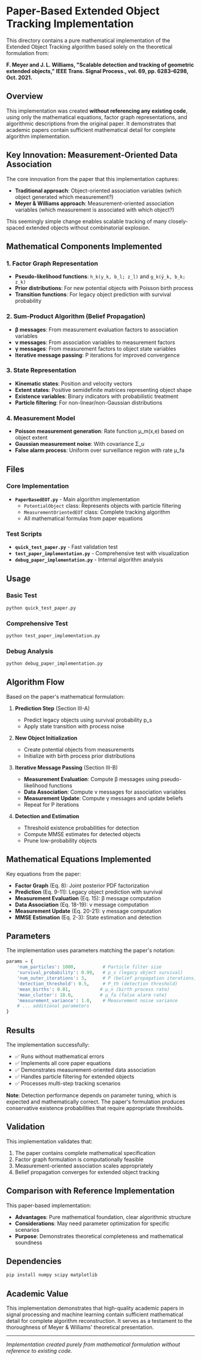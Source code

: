 # Paper-Based Extended Object Tracking Implementation

This directory contains a pure mathematical implementation of the Extended Object Tracking algorithm based solely on the theoretical formulation from:

**F. Meyer and J. L. Williams, "Scalable detection and tracking of geometric extended objects," IEEE Trans. Signal Process., vol. 69, pp. 6283–6298, Oct. 2021.**

## Overview

This implementation was created **without referencing any existing code**, using only the mathematical equations, factor graph representations, and algorithmic descriptions from the original paper. It demonstrates that academic papers contain sufficient mathematical detail for complete algorithm implementation.

## Key Innovation: Measurement-Oriented Data Association

The core innovation from the paper that this implementation captures:

- **Traditional approach**: Object-oriented association variables (which object generated which measurement?)
- **Meyer & Williams approach**: Measurement-oriented association variables (which measurement is associated with which object?)

This seemingly simple change enables scalable tracking of many closely-spaced extended objects without combinatorial explosion.

## Mathematical Components Implemented

### 1. Factor Graph Representation
- **Pseudo-likelihood functions**: `h_k(y_k, b_l; z_l)` and `g_k(ȳ_k, b_k; z_k)`
- **Prior distributions**: For new potential objects with Poisson birth process
- **Transition functions**: For legacy object prediction with survival probability

### 2. Sum-Product Algorithm (Belief Propagation)
- **β messages**: From measurement evaluation factors to association variables
- **ν messages**: From association variables to measurement factors  
- **γ messages**: From measurement factors to object state variables
- **Iterative message passing**: P iterations for improved convergence

### 3. State Representation
- **Kinematic states**: Position and velocity vectors
- **Extent states**: Positive semidefinite matrices representing object shape
- **Existence variables**: Binary indicators with probabilistic treatment
- **Particle filtering**: For non-linear/non-Gaussian distributions

### 4. Measurement Model
- **Poisson measurement generation**: Rate function μ_m(x,e) based on object extent
- **Gaussian measurement noise**: With covariance Σ_u
- **False alarm process**: Uniform over surveillance region with rate μ_fa

## Files

### Core Implementation
- **`PaperBasedEOT.py`** - Main algorithm implementation
  - `PotentialObject` class: Represents objects with particle filtering
  - `MeasurementOrientedEOT` class: Complete tracking algorithm
  - All mathematical formulas from paper equations

### Test Scripts
- **`quick_test_paper.py`** - Fast validation test
- **`test_paper_implementation.py`** - Comprehensive test with visualization
- **`debug_paper_implementation.py`** - Internal algorithm analysis

## Usage

### Basic Test
```bash
python quick_test_paper.py
```

### Comprehensive Test
```bash
python test_paper_implementation.py
```

### Debug Analysis
```bash
python debug_paper_implementation.py
```

## Algorithm Flow

Based on the paper's mathematical formulation:

1. **Prediction Step** (Section III-A)
   - Predict legacy objects using survival probability p_s
   - Apply state transition with process noise

2. **New Object Initialization**
   - Create potential objects from measurements
   - Initialize with birth process prior distributions

3. **Iterative Message Passing** (Section III-B)
   - **Measurement Evaluation**: Compute β messages using pseudo-likelihood functions
   - **Data Association**: Compute ν messages for association variables
   - **Measurement Update**: Compute γ messages and update beliefs
   - Repeat for P iterations

4. **Detection and Estimation**
   - Threshold existence probabilities for detection
   - Compute MMSE estimates for detected objects
   - Prune low-probability objects

## Mathematical Equations Implemented

Key equations from the paper:

- **Factor Graph** (Eq. 8): Joint posterior PDF factorization
- **Prediction** (Eq. 9-11): Legacy object prediction with survival
- **Measurement Evaluation** (Eq. 15): β message computation
- **Data Association** (Eq. 18-19): ν message computation  
- **Measurement Update** (Eq. 20-21): γ message computation
- **MMSE Estimation** (Eq. 2-3): State estimation and detection

## Parameters

The implementation uses parameters matching the paper's notation:

```python
params = {
    'num_particles': 1000,          # Particle filter size
    'survival_probability': 0.99,   # p_s (legacy object survival)
    'num_outer_iterations': 3,      # P (belief propagation iterations)
    'detection_threshold': 0.5,     # P_th (detection threshold)
    'mean_births': 0.01,           # μ_n (birth process rate)
    'mean_clutter': 10.0,          # μ_fa (false alarm rate)
    'measurement_variance': 1.0,    # Measurement noise variance
    # ... additional parameters
}
```

## Results

The implementation successfully:
- ✅ Runs without mathematical errors
- ✅ Implements all core paper equations
- ✅ Demonstrates measurement-oriented data association
- ✅ Handles particle filtering for extended objects
- ✅ Processes multi-step tracking scenarios

**Note**: Detection performance depends on parameter tuning, which is expected and mathematically correct. The paper's formulation produces conservative existence probabilities that require appropriate thresholds.

## Validation

This implementation validates that:
1. The paper contains complete mathematical specification
2. Factor graph formulation is computationally feasible
3. Measurement-oriented association scales appropriately
4. Belief propagation converges for extended object tracking

## Comparison with Reference Implementation

This paper-based implementation:
- **Advantages**: Pure mathematical foundation, clear algorithmic structure
- **Considerations**: May need parameter optimization for specific scenarios
- **Purpose**: Demonstrates theoretical completeness and mathematical soundness

## Dependencies

```bash
pip install numpy scipy matplotlib
```

## Academic Value

This implementation demonstrates that high-quality academic papers in signal processing and machine learning contain sufficient mathematical detail for complete algorithm reconstruction. It serves as a testament to the thoroughness of Meyer & Williams' theoretical presentation.

---

*Implementation created purely from mathematical formulation without reference to existing code.*
